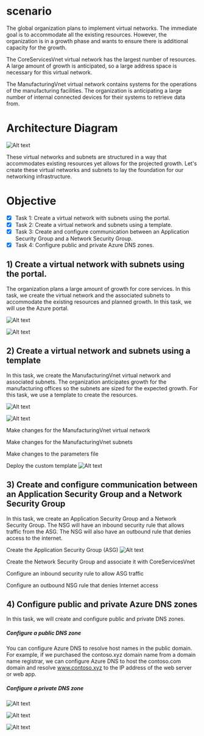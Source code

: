 # scenario

The global organization plans to implement virtual networks. The immediate goal is to accommodate all the existing resources. However, the organization is in a growth phase and wants to ensure there is additional capacity for the growth.

The CoreServicesVnet virtual network has the largest number of resources. A large amount of growth is anticipated, so a large address space is necessary for this virtual network.

The ManufacturingVnet virtual network contains systems for the operations of the manufacturing facilities. The organization is anticipating a large number of internal connected devices for their systems to retrieve data from.

# Architecture Diagram
![Alt text]()

These virtual networks and subnets are structured in a way that accommodates existing resources yet allows for the projected growth.
Let's create these virtual networks and subnets to lay the foundation for our networking infrastructure.

# Objective

- [x] Task 1: Create a virtual network with subnets using the portal.
- [x] Task 2: Create a virtual network and subnets using a template.
- [x] Task 3: Create and configure communication between an Application Security Group and a Network Security Group.
- [x] Task 4: Configure public and private Azure DNS zones.

## 1) Create a virtual network with subnets using the portal.
 
The organization plans a large amount of growth for core services. 
In this task, we create the virtual network and the associated subnets to accommodate the existing resources and planned growth. In this task, we will use the Azure portal.


![Alt text]()

![Alt text]()



## 2) Create a virtual network and subnets using a template

In this task, we create the ManufacturingVnet virtual network and associated subnets. 
The organization anticipates growth for the manufacturing offices so the subnets are sized for the expected growth. For this task, we use a template to create the resources.



![Alt text]()

![Alt text]()

Make changes for the ManufacturingVnet virtual network



Make changes for the ManufacturingVnet subnets


Make changes to the parameters file

Deploy the custom template
![Alt text]()


## 3) Create and configure communication between an Application Security Group and a Network Security Group

In this task, we create an Application Security Group and a Network Security Group. The NSG will have an inbound security rule that allows traffic from the ASG. 
The NSG will also have an outbound rule that denies access to the internet.

Create the Application Security Group (ASG)
![Alt text]()

Create the Network Security Group and associate it with CoreServicesVnet

Configure an inbound security rule to allow ASG traffic

Configure an outbound NSG rule that denies Internet access





## 4) Configure public and private Azure DNS zones
In this task, we will create and configure public and private DNS zones.

##### Configure a public DNS zone
You can configure Azure DNS to resolve host names in the public domain. For example, if we purchased the contoso.xyz domain name from a domain name registrar, 
we can configure Azure DNS to host the contoso.com domain and resolve www.contoso.xyz to the IP address of the web server or web app.



##### Configure a private DNS zone
![Alt text]()


![Alt text]()


![Alt text]()



